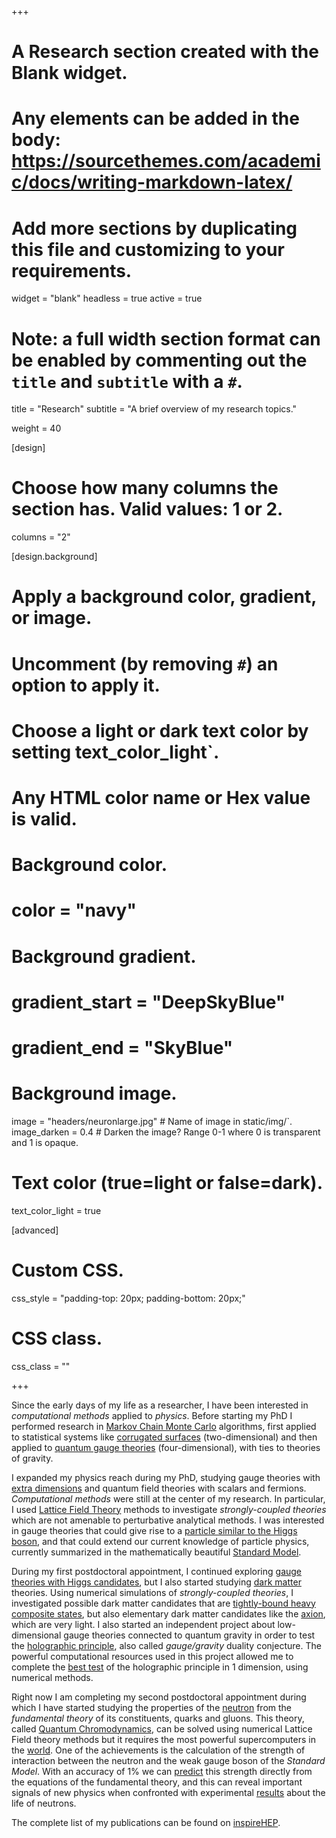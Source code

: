 +++
# A Research section created with the Blank widget.
# Any elements can be added in the body: https://sourcethemes.com/academic/docs/writing-markdown-latex/
# Add more sections by duplicating this file and customizing to your requirements.
widget = "blank"
headless = true
active = true

# Note: a full width section format can be enabled by commenting out the `title` and `subtitle` with a `#`.
title = "Research"
subtitle = "A brief overview of my research topics."

weight = 40


[design]
  # Choose how many columns the section has. Valid values: 1 or 2.
  columns = "2"

[design.background]
  # Apply a background color, gradient, or image.
  #   Uncomment (by removing `#`) an option to apply it.
  #   Choose a light or dark text color by setting text_color_light`.
  #   Any HTML color name or Hex value is valid.
  # Background color.
  # color = "navy"
  # Background gradient.
  # gradient_start = "DeepSkyBlue"
  # gradient_end = "SkyBlue"
  # Background image.
  image = "headers/neuronlarge.jpg"  # Name of image in static/img/`.
  image_darken = 0.4  # Darken the image? Range 0-1 where 0 is transparent and 1 is opaque.
  # Text color (true=light or false=dark).
  text_color_light = true

[advanced]
 # Custom CSS.
 css_style = "padding-top: 20px; padding-bottom: 20px;"

 # CSS class.
 css_class = ""

+++

Since the early days of my life as a researcher, I have been interested in *computational methods* applied to _physics_.
Before starting my PhD I performed research in [Markov Chain Monte Carlo](https://en.wikipedia.org/wiki/Markov_chain_Monte_Carlo) algorithms, first applied to statistical systems like [corrugated surfaces](http://iopscience.iop.org/article/10.1088/1742-5468/2009/02/P02049/pdf) (two-dimensional) and then applied to [quantum gauge theories](https://link.springer.com/article/10.1007%2FJHEP08%282010%29119) (four-dimensional), with ties to theories of gravity.

I expanded my physics reach during my PhD, studying gauge theories with [extra dimensions](https://doi.org/10.1142/S0217751X16430028) and quantum field theories with scalars and fermions.
*Computational methods* were still at the center of my research.
In particular, I used [Lattice Field Theory](https://en.wikipedia.org/wiki/Lattice_field_theory) methods to investigate *strongly-coupled theories* which are not amenable to perturbative analytical methods.
I was interested in gauge theories that could give rise to a [particle similar to the Higgs boson](https://doi.org/10.1103/PhysRevLett.111.162001), and that could extend our current knowledge of particle physics, currently summarized in the mathematically beautiful [Standard Model](https://en.wikipedia.org/wiki/Standard_Model).

During my first postdoctoral appointment, I continued exploring [gauge theories with Higgs candidates](https://doi.org/10.1103/PhysRevD.89.111502), but I also started studying [dark matter](https://en.wikipedia.org/wiki/Dark_matter) theories.
Using numerical simulations of *strongly-coupled theories*, I investigated possible dark matter candidates that are [tightly-bound heavy composite states](https://doi.org/10.1103/PhysRevLett.115.171803), but also elementary dark matter candidates like the [axion](https://doi.org/10.1103/PhysRevD.92.034507), which are very light.
I also started an independent project about low-dimensional gauge theories connected to quantum gravity in order to test the [holographic principle](https://en.wikipedia.org/wiki/Holographic_principle), also called *gauge/gravity* duality conjecture.
The powerful computational resources used in this project allowed me to complete the [best test](https://doi.org/10.1103/PhysRevD.94.094501) of the holographic principle in 1 dimension, using numerical methods.

Right now I am completing my second postdoctoral appointment during which I have started studying the properties of the [neutron](https://en.wikipedia.org/wiki/Neutron) from the *fundamental theory* of its constituents, quarks and gluons.
This theory, called [Quantum Chromodynamics](https://en.wikipedia.org/wiki/Quantum_chromodynamics), can be solved using numerical Lattice Field theory methods but it requires the most powerful supercomputers in the [world](https://www.top500.org).
One of the achievements is the calculation of the strength of interaction between the neutron and the weak gauge boson of the *Standard Model*.
With an accuracy of 1% we can [predict](https://www.nature.com/articles/s41586-018-0161-8) this strength directly from the equations of the fundamental theory, and this can reveal important signals of new physics when confronted with experimental [results](https://www.nature.com/articles/d41586-019-01203-9) about the life of neutrons.

The complete list of my publications can be found on [inspireHEP](https://inspirehep.net/author/profile/E.Rinaldi.1).
